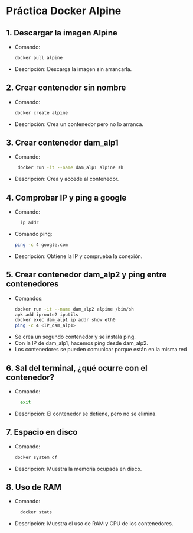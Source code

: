 
# Práctica Docker Alpine

## 1. Descargar la imagen Alpine
- Comando:
  ```bash
  docker pull alpine
- Descripción: Descarga la imagen sin arrancarla.

## 2. Crear contenedor sin nombre
- Comando:
  ```bash
  docker create alpine
- Descripción: Crea un contenedor pero no lo arranca.

## 3. Crear contenedor dam_alp1
- Comando:
  ```bash
   docker run -it --name dam_alp1 alpine sh
- Descripción: Crea y accede al contenedor.

## 4. Comprobar IP y ping a google
- Comando:
  ```bash
    ip addr
- Comando ping:
  ```bash
  ping -c 4 google.com
- Descripción: Obtiene la IP y comprueba la conexión.

## 5. Crear contenedor dam_alp2 y ping entre contenedores
- Comandos:
  ```bash
  docker run -it --name dam_alp2 alpine /bin/sh
  apk add iproute2 iputils
  docker exec dam_alp1 ip addr show eth0
  ping -c 4 <IP_dam_alp1>
- Se crea un segundo contenedor y se instala ping.
- Con la IP de dam_alp1, hacemos ping desde dam_alp2.
- Los contenedores se pueden comunicar porque están en la misma red

## 6. Sal del terminal, ¿qué ocurre con el contenedor?
- Comando:
   ```bash
     exit
- Descripción: El contenedor se detiene, pero no se elimina.

## 7. Espacio en disco
- Comando:
    ```bash
    docker system df
 - Descripción: Muestra la memoria ocupada en disco.

## 8. Uso de RAM
- Comando:
  ```bash
    docker stats
- Descripción: Muestra el uso de RAM y CPU de los contenedores.



